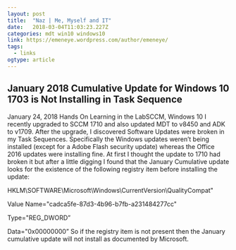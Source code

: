 ```yaml
---
layout: post 
title:  "Naz | Me, Myself and IT" 
date:   2018-03-04T11:03:23.227Z 
categories: mdt win10 windows10
link: https://emeneye.wordpress.com/author/emeneye/ 
tags:
  - links
ogtype: article 
---
```


## January 2018 Cumulative Update for Windows 10 1703 is Not Installing in Task Sequence

January 24, 2018 Hands On Learning in the LabSCCM, Windows 10
I recently upgraded to SCCM 1710 and also updated MDT to v8450 and ADK to v1709. After the upgrade, I discovered Software Updates were broken in my Task Sequences. Specifically the Windows updates weren’t being installed (except for a Adobe Flash security update) whereas the Office 2016 updates were installing fine. At first I thought the update to 1710 had broken it but after a little digging I found that the January Cumulative update looks for the existence of the following registry item before installing the update:

HKLM\SOFTWARE\Microsoft\Windows\CurrentVersion\QualityCompat"

Value Name="cadca5fe-87d3-4b96-b7fb-a231484277cc"

Type="REG_DWORD”

Data="0x00000000”
So if the registry item is not present then the January cumulative update will not install as documented by Microsoft.